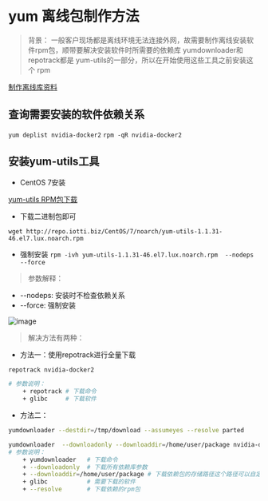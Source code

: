 # yum 离线包制作方法
> 背景： 一般客户现场都是离线环境无法连接外网，故需要制作离线安装软件rpm包，顺带要解决安装软件时所需要的依赖库
> yumdownloader和repotrack都是 yum-utils的一部分，所以在开始使用这些工具之前安装这个 rpm

[制作离线库资料](https://www.golinuxcloud.com/download-rpm-package-and-all-dependencies-centos/)

## 查询需要安装的软件依赖关系
`yum deplist nvidia-docker2`
`rpm -qR nvidia-docker2 `

## 安装yum-utils工具

- CentOS 7安装

[yum-utils RPM包下载](https://centos.pkgs.org/7/lux/yum-utils-1.1.31-46.el7.lux.noarch.rpm.html)
- 下载二进制包即可

`wget http://repo.iotti.biz/CentOS/7/noarch/yum-utils-1.1.31-46.el7.lux.noarch.rpm `

- 强制安装
`rpm -ivh yum-utils-1.1.31-46.el7.lux.noarch.rpm  --nodeps   --force`

> 参数解释：
+ --nodeps: 安装时不检查依赖关系   
+ --force: 强制安装
 
![image](https://user-images.githubusercontent.com/65467296/170030950-4aaa71f3-7762-44d4-bac0-810414b1817d.png)

> 解决方法有两种：
- 方法一：使用repotrack进行全量下载

```bash
repotrack nvidia-docker2

# 参数说明：
    + repotrack # 下载命令
    + glibc     # 下载软件
```

- 方法二：
```bash
yumdownloader --destdir=/tmp/download --assumeyes --resolve parted

yumdownloader  --downloadonly --downloaddir=/home/user/package nvidia-docker2 --resolve
# 参数说明：
    + yumdownloader   # 下载命令
    + --downloadonly  # 下载所有依赖库参数
    + --downloaddir=/home/user/package # 下载依赖包的存储路径这个路径可以自定义
    + glibc           # 需要下载的软件
    + --resolve       # 下载依赖的rpm包
```
